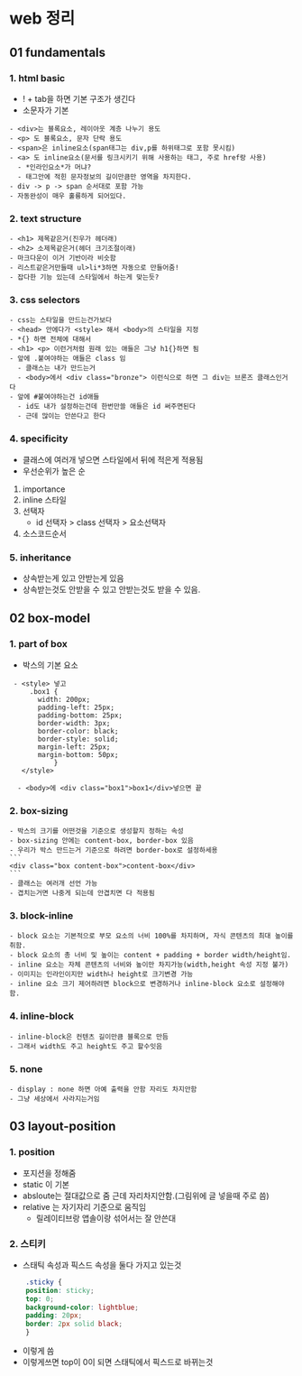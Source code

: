 # web 정리

## 01 fundamentals

### 1. html basic

- ! + tab을 하면 기본 구조가 생긴다
- 소문자가 기본
```
- <div>는 블록요소, 레이아웃 계층 나누기 용도
- <p> 도 블록요소, 문자 단락 용도
- <span>은 inline요소(span태그는 div,p를 하위태그로 포함 못시킴)
- <a> 도 inline요소(문서를 링크시키기 위해 사용하는 태그, 주로 href랑 사용)
  - *인라인요소*가 머냐?
  - 태그안에 적힌 문자정보의 길이만큼만 영역을 차지한다.
- div -> p -> span 순서대로 포함 가능
- 자동완성이 매우 훌륭하게 되어있다.
```

### 2. text structure
```
- <h1> 제목같은거(진우가 헤더래)
- <h2> 소제목같은거(헤더 크기조절이래)
- 마크다운이 이거 기반이라 비슷함
- 리스트같은거만들때 ul>li*3하면 자동으로 만들어줌!
- 잡다한 기능 있는데 스타일에서 하는게 맞는듯?
```
### 3. css selectors
```
- css는 스타일을 만드는건가보다
- <head> 안에다가 <style> 해서 <body>의 스타일을 지정
- *{} 하면 전체에 대해서
- <h1> <p> 이런거처럼 원래 있는 애들은 그냥 h1{}하면 됨
- 앞에 .붙여야하는 애들은 class 임
  - 클래스는 내가 만드는거
  - <body>에서 <div class="bronze"> 이런식으로 하면 그 div는 브론즈 클래스인거다
- 앞에 #붙여야하는건 id애들
  - id도 내가 설정하는건데 한번만쓸 애들은 id 써주면된다
  - 근데 많이는 안쓴다고 한다
```

### 4. specificity

- 클래스에 여러개 넣으면 스타일에서 뒤에 적은게 적용됨
- 우선순위가 높은 순
 1. importance
 2. inline 스타일
 3. 선택자
    - id 선택자 > class 선택자 > 요소선택자
 4. 소스코드순서

### 5. inheritance
- 상속받는게 있고 안받는게 있음
- 상속받는것도 안받을 수 있고 안받는것도 받을 수 있음.


## 02 box-model
  
  ### 1. part of box
  - 박스의 기본 요소
   ```
    - <style> 넣고
        .box1 {
          width: 200px;
          padding-left: 25px;
          padding-bottom: 25px;
          border-width: 3px;
          border-color: black;
          border-style: solid;
          margin-left: 25px;
          margin-bottom: 50px;
              }
      </style>
  ```
   
  ```
    - <body>에 <div class="box1">box1</div>넣으면 끝
  ```
  ### 2. box-sizing
    - 박스의 크기를 어떤것을 기준으로 생성할지 정하는 속성
    - box-sizing 안에는 content-box, border-box 있음 
    - 우리가 박스 만드는거 기준으로 하려면 border-box로 설정하세용
    ```
    <div class="box content-box">content-box</div>
    ```
    - 클래스는 여러개 선언 가능
    - 겹치는거면 나중게 되는데 안겹치면 다 적용됨

  ### 3. block-inline

    - block 요소는 기본적으로 부모 요소의 너비 100%를 차지하며, 자식 콘텐츠의 최대 높이를 취함.
    - block 요소의 총 너비 및 높이는 content + padding + border width/height임.
    - inline 요소는 자체 콘텐츠의 너비와 높이만 차지가능(width,height 속성 지정 불가)
    - 이미지는 인라인이지만 width나 height로 크기변경 가능
    - inline 요소 크기 제어하려면 block으로 변경하거나 inline-block 요소로 설정해야함.
  
  ### 4. inline-block

    - inline-block은 컨텐츠 길이만큼 블록으로 만듬
    - 그래서 width도 주고 height도 주고 할수잇음
  
  ### 5. none

    - display : none 하면 아예 출력을 안함 자리도 차지안함
    - 그냥 세상에서 사라지는거임

## 03 layout-position

  ### 1. position

  - 포지션을 정해줌
  - static 이 기본
  - absloute는 절대값으로 줌 근데 자리차지안함.(그림위에 글 넣을때 주로 씀) 
  - relative 는 자기자리 기준으로 움직임
    - 릴레이티브랑 앱솔이랑 섞어서는 잘 안쓴대
 
  ### 2. 스티키

  - 스태틱 속성과 픽스드 속성을 둘다 가지고 있는것
  ```css
      .sticky {
      position: sticky;
      top: 0;
      background-color: lightblue;
      padding: 20px;
      border: 2px solid black;
      }
  ```
  - 이렇게 씀
  - 이렇게쓰면 top이 0이 되면 스태틱에서 픽스드로 바뀌는것

